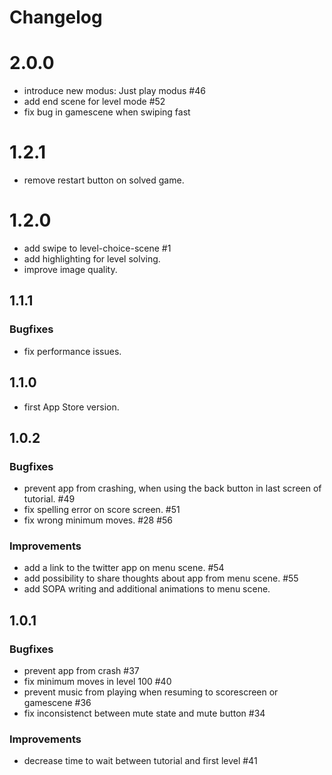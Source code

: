# Changelog

# 2.0.0

* introduce new modus: Just play modus #46
* add end scene for level mode #52
* fix bug in gamescene when swiping fast


# 1.2.1

* remove restart button on solved game.

# 1.2.0

* add swipe to level-choice-scene #1
* add highlighting for level solving.
* improve image quality.

## 1.1.1

### Bugfixes

* fix performance issues.

## 1.1.0

* first App Store version.

## 1.0.2

### Bugfixes

* prevent app from crashing, when using the back button in last screen of tutorial. #49
* fix spelling error on score screen. #51
* fix wrong minimum moves. #28 #56

### Improvements

* add a link to the twitter app on menu scene. #54
* add possibility to share thoughts about app from menu scene. #55
* add SOPA writing and additional animations to menu scene.


## 1.0.1

### Bugfixes

* prevent app from crash #37
* fix minimum moves in level 100 #40
* prevent music from playing when resuming to scorescreen or gamescene #36
* fix inconsistenct between mute state and mute button #34

### Improvements

* decrease time to wait between tutorial and first level #41
